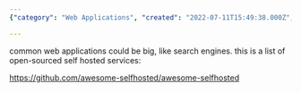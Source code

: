 ```yaml
---
{"category": "Web Applications", "created": "2022-07-11T15:49:38.000Z", "date": "2022-07-11 15:49:38", "description": "This article delves into the world of self-hosted web applications, offering a comprehensive list of open-source options like search engines. It empowers readers to explore and choose from various alternatives that suit their needs and preferences.", "modified": "2022-08-18T16:23:47.308Z", "tags": ["network", "self-hosted", "stub", "webapp"], "title": "Self Hosted Web Applications"}

---
```


common web applications could be big, like search engines. this is a list of open-sourced self hosted services:

https://github.com/awesome-selfhosted/awesome-selfhosted
